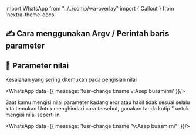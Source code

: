 import WhatsApp from "../../comp/wa-overlay"
import { Callout } from 'nextra-theme-docs'

## ✍️ Cara menggunakan Argv / Perintah baris parameter

## 📝 Parameter nilai

<Callout type="error">
  Kesalahan yang sering ditemukan pada pengisian nilai
</Callout>

<WhatsApp data={{
  message: '!usr-change t:name v:Asep buasmirni'
}}/>

Saat kamu mengisi nilai parameter kadang eror atau hasil tidak sesuai selalu kita temukan
Untuk menghindari cara tersebut, gunakan tanda kutip " untuk mengisi nilai seperti ini

<WhatsApp data={{
  message: '!usr-change t:name "v:Asep buasmirni"'
}}/>
